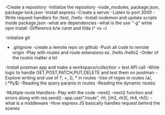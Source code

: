 -Create a repository
-Initialize the repository
-node_modules, package.json, package-lock.json
-Install express
-Create a server
-Listen to port 3000
-Write request handlers for /test, /hello
-Install nodemon and update scripts inside package.json
-what are dependencies
-what is the use "-g" while npm install
-Difference b/w caret and tilda (^ vs ~)


-initialize git
- .gitignore
-create a remote repo on github
-Push all code to remote origin
-Play with routes and route extensions ex. /hello /hello2
-Order of the routes matter a lot

-Install postman app and make a workspace/collection > test API call
-Write logic to handle GET,POST,PATCH,PUT,DELETE and test them on postman
-Explore writing and use of ?, +, (), * in routes
-Use of regex in routes /a/, /.*fly$/
-Reading the query params in routes
-Reading the dynamic routes

-Multiple route Handlers- Play with the code
-next()
-next() function and errors along with res.send()
-app.use("/route", rH, [rh2, rh3], rh4, rh5);
-what is a middleware
-How express JS basically handles request behind the scenes

